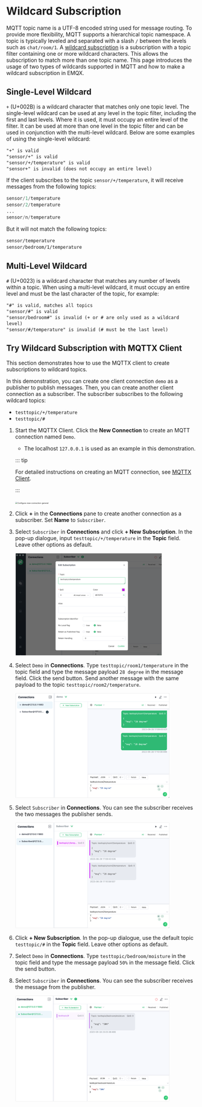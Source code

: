 # Wildcard Subscription

MQTT topic name is a UTF-8 encoded string used for message routing. To provide more flexibility, MQTT supports a hierarchical topic namespace. A topic is typically leveled and separated with a slash `/` between the levels such as `chat/room/1`. A [wildcard subscription](https://docs.oasis-open.org/mqtt/mqtt/v5.0/os/mqtt-v5.0-os.html#_Topic_Names_and) is a subscription with a topic filter containing one or more wildcard characters. This allows the subscription to match more than one topic name. This page introduces the usage of two types of wildcards supported in MQTT and how to make a wildcard subscription in EMQX. 

## Single-Level Wildcard

`+` (U+002B) is a wildcard character that matches only one topic level. The single-level wildcard can be used at any level in the topic filter, including the first and last levels. Where it is used, it must occupy an entire level of the filter. It can be used at more than one level in the topic filter and can be used in conjunction with the multi-level wildcard. Below are some examples of using the single-level wildcard:

```
"+" is valid
"sensor/+" is valid
"sensor/+/temperature" is valid
"sensor+" is invalid (does not occupy an entire level)
```

If the client subscribes to the topic `sensor/+/temperature`, it will receive messages from the following topics:

```awk
sensor/1/temperature
sensor/2/temperature
...
sensor/n/temperature
```

But it will not match the following topics:

```bash
sensor/temperature
sensor/bedroom/1/temperature
```

## Multi-Level Wildcard

`#` (U+0023) is a wildcard character that matches any number of levels within a topic. When using a multi-level wildcard, it must occupy an entire level and must be the last character of the topic, for example:

```pgsql
"#" is valid, matches all topics
"sensor/#" is valid
"sensor/bedroom#" is invalid (+ or # are only used as a wildcard level)
"sensor/#/temperature" is invalid (# must be the last level)
```

## Try Wildcard Subscription with MQTTX Client

This section demonstrates how to use the MQTTX client to create subscriptions to wildcard topics. 

In this demonstration, you can create one client connection `demo` as a publisher to publish messages. Then, you can create another client connection as a subscriber. The subscriber subscribes to the following wildcard topics:

- `testtopic/+/temperature`
- `testtopic/#`

1. Start the MQTTX Client. Click the **New Connection** to create an MQTT connection named `Demo`.

   - The localhost `127.0.0.1` is used as an example in this demonstration.

   ::: tip

   For detailed instructions on creating an MQTT connection, see [MQTTX Client](./publish-and-subscribe.md).

   :::

   <img src="/Users/emqx/Documents/GitHub/emqx-docs/en_US/messaging/assets/Configure-new-connection-general.png" alt="Configure-new-connection-general" style="zoom:35%;" />

2. Click **+** in the **Connections** pane to create another connection as a subscriber. Set **Name** to `Subscriber`.

3. Select `Subscriber` in **Connections** and click **+ New Subscription**. In the pop-up dialogue, input `testtopic/+/temperature` in the **Topic** field. Leave other options as default.

   <img src="./assets/wildcard-sub-1.png" alt="wildcard-sub-1" style="zoom: 38%;" />

4. Select `Demo` in **Connections**. Type `testtopic/room1/temperature` in the topic field and type the message payload `28 degree` in the message field. Click the send button. Send another message with the same payload to the topic `testtopic/room2/temperature`.

      <img src="./assets/wildcard-sub-2.png" alt="wildcard-sub-2" style="zoom:40%;" />

5. Select `Subscriber` in **Connections**. You can see the subscriber receives the two messages the publisher sends.

      <img src="./assets/wildcard-sub-3.png" alt="wildcard-sub-3" style="zoom:40%;" />

6. Click **+ New Subscription**. In the pop-up dialogue, use the default topic `testtopic/#` in the **Topic** field. Leave other options as default.

7. Select `Demo` in **Connections**. Type `testtopic/bedroom/moisture` in the topic field and type the message payload `50%` in the message field. Click the send button.

8. Select `Subscriber` in **Connections**. You can see the subscriber receives the message from the publisher.

      <img src="./assets/wildcard-sub-4.png" alt="wildcard-sub-4" style="zoom:40%;" />